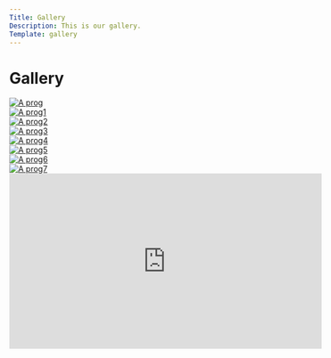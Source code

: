 ```yaml
---
Title: Gallery
Description: This is our gallery.
Template: gallery
---
```


Gallery
==========================
<div class="gallery">
<div class="prog c1">
<a href="%base_url%/image/prog.jpg" target="_blank">
    <picture>
        <source media="(min-width: 500px)" srcset="%base_url%/image/prog.jpg">
        <source media="(min-width: 450px)" srcset="%base_url%/image/prog.jpg&w=90&q=75">
        <img src="%base_url%/image/prog.jpg" alt="A prog">
    </picture>
</a>
</div>

<div class="prog c2">
<a href="%base_url%/image/prog1.jpg" target="_blank">
    <picture>
        <source media="(min-width: 500px)" srcset="%base_url%/image/prog1.jpg">
        <source media="(min-width: 450px)" srcset="%base_url%/image/prog1.jpg&w=90&q=75">
        <img src="%base_url%/image/prog1.jpg" alt="A prog1">
    </picture>
</a>
</div>
<div class="prog c3">
<a href="%base_url%/image/prog2.jpg" target="_blank">
    <picture>
        <source media="(min-width: 500px)" srcset="%base_url%/image/prog2.jpg">
        <source media="(min-width: 450px)" srcset="%base_url%/image/prog2.jpg&w=90&q=75">
        <img src="%base_url%/image/prog2.jpg" alt="A prog2">
    </picture>
</a>
</div>
<div class="prog c4">
<a href="%base_url%/image/prog3.jpg" target="_blank">
    <picture>
        <source media="(min-width: 500px)" srcset="%base_url%/image/prog3.jpg">
        <source media="(min-width: 450px)" srcset="%base_url%/image/prog3.jpg&w=90&q=75">
        <img src="%base_url%/image/prog3.jpg" alt="A prog3">
    </picture>
</a>
</div>
<div class="prog c5">
<a href="%base_url%/image/prog4.jpg" target="_blank">
    <picture>
        <source media="(min-width: 500px)" srcset="%base_url%/image/prog4.jpg">
        <source media="(min-width: 450px)" srcset="%base_url%/image/prog4.jpg&w=90&q=75">
        <img src="%base_url%/image/prog4.jpg" alt="A prog4">
    </picture>
</a>
</div>
<div class="prog c6">
<a href="%base_url%/image/prog5.jpg" target="_blank">
    <picture>
        <source media="(min-width: 500px)" srcset="%base_url%/image/prog5.jpg">
        <source media="(min-width: 450px)" srcset="%base_url%/image/prog5.jpg&w=90&q=75">
        <img src="%base_url%/image/prog5.jpg" alt="A prog5">
    </picture>
</a>
</div>
<div class="prog c7">
<a href="%base_url%/image/prog6.jpg" target="_blank">
    <picture>
        <source media="(min-width: 500px)" srcset="%base_url%/image/prog6.jpg">
        <source media="(min-width: 450px)" srcset="%base_url%/image/prog6.jpg&w=90&q=75">
        <img src="%base_url%/image/prog6.jpg" alt="A prog6">
    </picture>
</a>
</div>
<div class="prog c8">
<a href="%base_url%/image/prog7.jpg" target="_blank">
    <picture>
        <source media="(min-width: 500px)" srcset="%base_url%/image/prog7.jpg">
        <source media="(min-width: 450px)" srcset="%base_url%/image/prog7.jpg&w=90&q=75">
        <img src="%base_url%/image/prog7.jpg" alt="A prog7">
    </picture>
</a>
</div>
</div>

<div class="embed-container">  
<iframe width="560" height="315" src="https://www.youtube.com/embed/QO6tQcwdO_o" title="YouTube video player" frameborder="0" allow="accelerometer; autoplay; clipboard-write; encrypted-media; gyroscope; picture-in-picture" allowfullscreen></iframe>
</div>